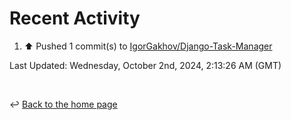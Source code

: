 # Recent Activity

<!--RECENT_ACTIVITY:start-->
1. ⬆️ Pushed 1 commit(s) to [IgorGakhov/Django-Task-Manager](https://github.com/IgorGakhov/Django-Task-Manager)<br>
<!--RECENT_ACTIVITY:end-->

<!--RECENT_ACTIVITY:last_update-->
Last Updated: Wednesday, October 2nd, 2024, 2:13:26 AM (GMT)
<!--RECENT_ACTIVITY:last_update_end-->

<br>

↩️ [Back to the home page](/README.md)
